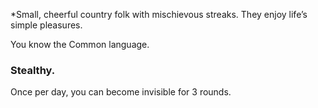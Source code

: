 *Small, cheerful country folk with mischievous streaks. They enjoy life’s simple pleasures.

You know the Common language.

### Stealthy.
Once per day, you can become invisible for 3 rounds.
